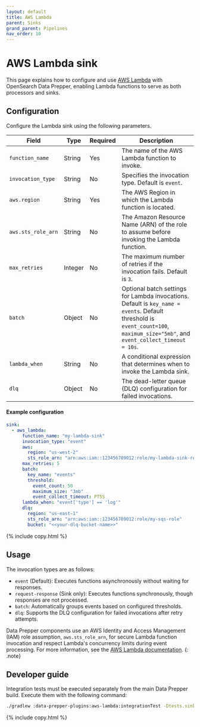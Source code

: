 ```yaml
---
layout: default
title: AWS Lambda
parent: Sinks
grand_parent: Pipelines
nav_order: 10
---
```


# AWS Lambda sink

This page explains how to configure and use [AWS Lambda](https://aws.amazon.com/lambda/) with OpenSearch Data Prepper, enabling Lambda functions to serve as both processors and sinks.

## Configuration

Configure the Lambda sink using the following parameters.

Field             | Type    | Required | Description                                                                 
--------------------| ------- | -------- | ---------------------------------------------------------------------------- 
`function_name`     | String  | Yes      | The name of the AWS Lambda function to invoke.                               
`invocation_type`   | String  | No       | Specifies the invocation type. Default is `event`.             
`aws.region`        | String  | Yes      | The AWS Region in which the Lambda function is located.                         
`aws.sts_role_arn`  | String  | No       | The Amazon Resource Name (ARN) of the role to assume before invoking the Lambda function.               
`max_retries`       | Integer | No       | The maximum number of retries if the invocation fails. Default is `3`.             
`batch`             | Object  | No       | Optional batch settings for Lambda invocations. Default is `key_name = events`. Default threshold is `event_count=100`, `maximum_size="5mb"`, and `event_collect_timeout = 10s`.
`lambda_when`       | String  | No       | A conditional expression that determines when to invoke the Lambda sink.          
`dlq`               | Object  | No       | The dead-letter queue (DLQ) configuration for failed invocations.                

#### Example configuration

```yaml
sink:
  - aws_lambda:
      function_name: "my-lambda-sink"
      invocation_type: "event"
      aws:
        region: "us-west-2"
        sts_role_arn: "arn:aws:iam::123456789012:role/my-lambda-sink-role"
      max_retries: 5
      batch:
        key_name: "events"
        threshold:
          event_count: 50
          maximum_size: "3mb"
          event_collect_timeout: PT5S
      lambda_when: "event['type'] == 'log'"
      dlq:
        region: "us-east-1"
        sts_role_arn: "arn:aws:iam::123456789012:role/my-sqs-role"
        bucket: "<<your-dlq-bucket-name>>"
```
{% include copy.html %}

## Usage

The invocation types are as follows:

- `event` (Default): Executes functions asynchronously without waiting for responses.  
- `request-response` (Sink only): Executes functions synchronously, though responses are not processed.
- `batch`: Automatically groups events based on configured thresholds. 
- `dlq`: Supports the DLQ configuration for failed invocations after retry attempts.

Data Prepper components use an AWS Identity and Access Management (IAM) role assumption, `aws.sts_role_arn`, for secure Lambda function invocation and respect Lambda's concurrency limits during event processing. For more information, see the [AWS Lambda documentation](https://docs.aws.amazon.com/lambda).
{: .note}

## Developer guide

Integration tests must be executed separately from the main Data Prepper build. Execute them with the following command:

```bash
./gradlew :data-prepper-plugins:aws-lambda:integrationTest -Dtests.sink.lambda.region="us-east-1" -Dtests.sink.lambda.functionName="lambda_test_function"  -Dtests.sink.lambda.sts_role_arn="arn:aws:iam::123456789012:role/dataprepper-role
```
{% include copy.html %}
